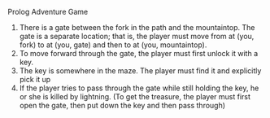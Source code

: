 Prolog Adventure Game

1. There is a gate between the fork in the path and the mountaintop. The gate is a
separate location; that is, the player must move from at (you, fork) to at (you, gate) and
then to at (you, mountaintop).
2. To move forward through the gate, the player must first unlock it with a key.
3. The key is somewhere in the maze. The player must find it and explicitly pick it up
4. If the player tries to pass through the gate while still holding the key, he or she is killed
by lightning. (To get the treasure, the player must first open the gate, then put down the key and then pass through)
